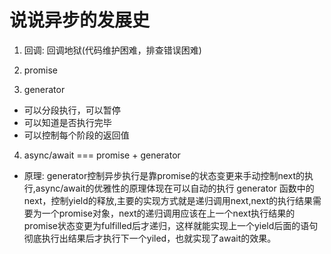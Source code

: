 # 说说异步的发展史
1. 回调: 回调地狱(代码维护困难，排查错误困难)

2. promise

3. generator
- 可以分段执行，可以暂停
- 可以知道是否执行完毕
- 可以控制每个阶段的返回值

4. async/await === promise + generator
- 原理: generator控制异步执行是靠promise的状态变更来手动控制next的执行,async/await的优雅性的原理体现在可以自动的执行 generator 函数中的 next，控制yield的释放,主要的实现方式就是递归调用next,next的执行结果需要为一个promise对象，next的递归调用应该在上一个next执行结果的promise状态变更为fulfilled后才递归，这样就能实现上一个yield后面的语句彻底执行出结果后才执行下一个yiled，也就实现了await的效果。